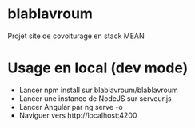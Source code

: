 # blablavroum
Projet site de covoiturage en stack MEAN

# Usage en local (dev mode)
- Lancer npm install sur blablavroum/blablavroum
- Lancer une instance de NodeJS sur serveur.js
- Lancer Angular par ng serve -o
- Naviguer vers http://localhost:4200